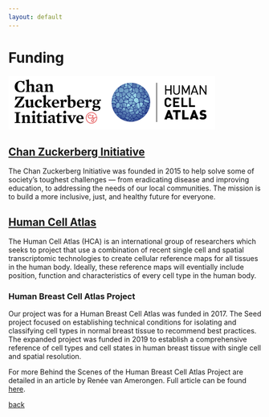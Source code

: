 ```yaml
---
layout: default
---
```

# Funding 

![CZI Human Atlas logo](/docs/assets/images/funding/CZI_human_atlas.png)  

## [Chan Zuckerberg Initiative](https://chanzuckerberg.com/human-cell-atlas/the-human-breast-cell-atlas/)  

The Chan Zuckerberg Initiative was founded in 2015 to help solve some of society’s toughest challenges — from eradicating disease and improving education, to addressing the needs of our local communities. The mission is to build a more inclusive, just, and healthy future for everyone. 

## [Human Cell Atlas](https://www.humancellatlas.org/)

The Human Cell Atlas (HCA) is an international group of researchers which seeks to project that use a combination of recent single cell and spatial transcriptomic technologies to create cellular reference maps for all tissues in the human body. Ideally, these reference maps will eventially include position, function and characteristics of every cell type in the human body.

### Human Breast Cell Atlas Project

Our project was for a Human Breast Cell Atlas was funded in 2017. The Seed project focused on  establishing technical conditions for isolating and classifying cell types in normal breast tissue to recommend best practices. The expanded project was funded in 2019 to establish a comprehensive reference of cell types and cell states in human breast tissue with single cell and spatial resolution.

For more Behind the Scenes of the Human Breast Cell Atlas Project are detailed in an article by Renée van Amerongen. 
Full article can be found [here](https://www.ncbi.nlm.nih.gov/pmc/articles/PMC8081765/).

[back](./)
